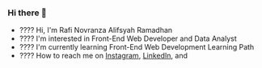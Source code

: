 ### Hi there 👋

- ???? Hi, I'm Rafi Novranza Alifsyah Ramadhan
- ???? I'm interested in Front-End Web Developer and Data Analyst
- ???? I'm currently learning Front-End Web Development Learning Path
- ???? How to reach me on 
<a href="https://www.instagram.com/rnovranza/" target="_blank">Instagram</a>, 
<a href="https://www.linkedin.com/in/rafinovranza29">LinkedIn</a>, and 


